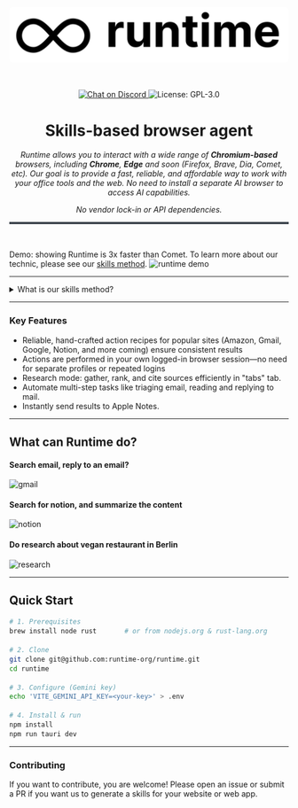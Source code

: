 <a id="top"></a>

<img src="./public/logo/logo_runtime.png" alt="Runtime" width="full" style="border-radius: 5px;"/>

<div style="height: 32px;"></div>

<p align="center">
  <a href="https://discord.gg/AN4WZYXqR4">
    <img src="https://img.shields.io/discord/1298389425905991791?logo=discord&label=Discord&labelColor=2C2F33&color=5865F2" alt="Chat on Discord" />
  </a>
  <img alt="License: GPL-3.0" src="https://img.shields.io/badge/License-GPLv3-blue.svg" />
</p>

<div align="center">
  <h1>Skills-based browser agent</h1>
  <p>
    <em>
      Runtime allows you to interact with a wide range of <strong>Chromium-based</strong> browsers, including <strong>Chrome</strong>, <strong>Edge</strong> and soon (Firefox, Brave, Dia, Comet, etc). Our goal is to provide a fast, reliable, and affordable way to work with your office tools and the web. No need to install a separate AI browser to access AI capabilities.
    </em>
  </p>
  <p><em>No vendor lock-in or API dependencies.</em></p>
</div>


<div style="height:4px; background: #3C444D;"></div>
<div style="height: 32px;"></div>

Demo: showing Runtime is 3x faster than Comet. To learn more about our technic, please see our [skills method](/SKILLS.md).
![runtime demo](https://github.com/runtime-org/resources/blob/main/demos/runtime.gif?raw=true)


---
<details> 
<summary> What is our skills method? </summary>

Previous AI browser agents (such as Comet, Dia, Genspark, browser-use, or browserbase) rely heavily on the DOM at execution time and manipulate it using heuristic methods. This approach makes processing requests slow.

We took a different approach: instead of manipulating the DOM at runtime/render-time, we use the tag attributes present in the DOM after the initial rendering by Blink. These attributes serve as gateways to locate elements such as `button`, `a`, `div`, `span`, and others.

We call these "skills." Every website has a set of predefined actions that a human can perform. For example, on amazon.com, the basic functions a user might perform include:  
 - searching for products, 
 - reading product information (such as title, price, discount, delivery time, rating, comments, etc.), 
 - adding items to the cart, 
 - viewing the cart, 
 - tracking deliveries, 
 - and more.

By leveraging predefined skills instead of interacting with the live DOM, we achieve significant speed improvements. This approach also removes the need for the LLM to reason about which button to click or which element to hover over. 

Important: While we recognize that this method is not infinitely scalable, we have developed a solution to address scalability challenges and will be sharing more details soon. Follow us for updates!

A single skills of amazon.* are:

```json
{
    "name": "search_products",
    "description": "Search for a product on Amazon. this skill will take the user query as input, and perform the search on amazon.com and it will return the list of results of products.",
    "input":  { "text": "string" },
    "output": "results",
    "steps": [
    { "action": "navigate_to_url", "url": "https://www.amazon.com" },
    { "action": "wait_for_selector", "selector": "#twotabsearchtextbox" },
    { "action": "click",              "selector": "#twotabsearchtextbox" },
    { "action": "type",               "selector": "#twotabsearchtextbox", "input_key": "text" },
    { "action": "press_enter" },
    { "action": "wait_for_selector",  "selector": "div[data-component-type='s-search-result'][data-asin]:not([data-asin=''])" },
    { "action": "scroll_down",        "times": 3 },
    {
        "action":     "extract_list",
        "selector":   "div[data-component-type='s-search-result'][data-asin]:not([data-asin=''])",
        "schema": {
        "asin": "@data-asin",
        "title": "[data-cy='title-recipe'] a h2::text",
        "price": "[data-cy='price-recipe'] .a-row [aria-describedby='price-link'] .a-price .a-offscreen::text",
        "link": "[data-cy='title-recipe'] a::href"
        },
        "output_key": "results"
    }
    ]
}
```
</details>


----

### Key Features

- Reliable, hand-crafted action recipes for popular sites (Amazon, Gmail, Google, Notion, and more coming) ensure consistent results
- Actions are performed in your own logged-in browser session—no need for separate profiles or repeated logins
- Research mode: gather, rank, and cite sources efficiently in "tabs" tab.
- Automate multi-step tasks like triaging email, reading and replying to mail.
- Instantly send results to Apple Notes. 


---

## What can Runtime do?

#### Search email, reply to an email?
![gmail](https://github.com/runtime-org/resources/blob/main/demos/gmail.gif?raw=true)

#### Search for notion, and summarize the content
![notion](https://github.com/runtime-org/resources/blob/main/demos/notion.gif?raw=true)

#### Do research about vegan restaurant in Berlin
![research](https://github.com/runtime-org/resources/blob/main/demos/research.gif?raw=true)

---

## Quick Start

```bash
# 1. Prerequisites
brew install node rust       # or from nodejs.org & rust-lang.org

# 2. Clone
git clone git@github.com:runtime-org/runtime.git
cd runtime

# 3. Configure (Gemini key)
echo 'VITE_GEMINI_API_KEY=<your-key>' > .env

# 4. Install & run
npm install
npm run tauri dev
```

---
### Contributing

If you want to contribute, you are welcome! Please open an issue or submit a PR if you want us to generate a skills for your website or web app.
